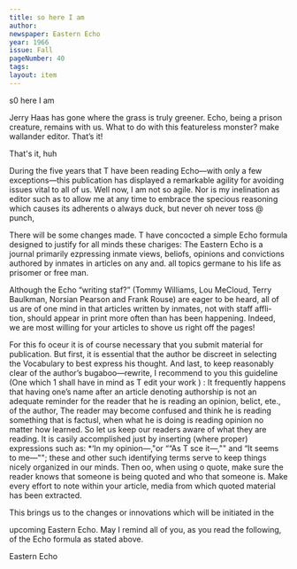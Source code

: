```yaml
---
title: so here I am
author: 
newspaper: Eastern Echo
year: 1966
issue: Fall
pageNumber: 40
tags:
layout: item
---
```


s0 here I am

Jerry Haas has gone where the grass is truly greener. Echo, being a prison creature, remains with us. What to do with this featureless monster? make wallander editor. That’s it!

That's it, huh

During the five years that T have been reading Echo—with only a few exceptions—this publication has displayed a remarkable agility for avoiding issues vital to all of us. Well now, I am not so agile. Nor is my inelination as editor such as to allow me at any time to embrace the specious reasoning which causes its adherents o always duck, but never oh never toss @ punch,

There will be some changes made. T have concocted a simple Echo formula designed to justify for all minds these chariges: The Eastern Echo is a journal primarily ezpressing inmate views, beliofs, opinions and convictions authored by inmates in articles on any and. all topics germane to his life as prisomer or free man.

Although the Echo “writing staf?” (Tommy Williams, Lou MeCloud, Terry Baulkman, Norsian Pearson and Frank Rouse) are eager to be heard, all of us are of one mind in that articles written by inmates, not with staff affli- tion, should appear in print more often than has been happening. Indeed, we are most willing for your articles to shove us right off the pages!

For this fo oceur it is of course necessary that you submit material for publication. But first, it is essential that the author be discreet in selecting the Vocabulary to best express his thought. And last, to keep reasonably clear of the author’s bugaboo—rewrite, I recommend to you this guideline (One which 1 shall have in mind as T edit your work ) : It frequently happens that having one’s name after an article denoting authorship is not an adequate reminder for the reader that he is reading an opinion, belict, ete., of the author, The reader may become confused and think he is reading something that is factusl, when what he is doing is reading opinion no matter how learned. So let us keep our readers aware of what they are reading. It is casily accomplished just by inserting (where proper) expressions such as: *‘In my opinion—,"or ““As T sce it—,"" and “It seems to me—""; these and other such identifying terms serve to keep things nicely organized in our minds. Then oo, when using o quote, make sure the reader knows that someone is being quoted and who that someone is. Make every effort to note within your article, media from which quoted material has been extracted.

This brings us to the changes or innovations which will be initiated in the

upcoming Eastern Echo. May I remind all of you, as you read the following, of the Echo formula as stated above.

Eastern Echo

